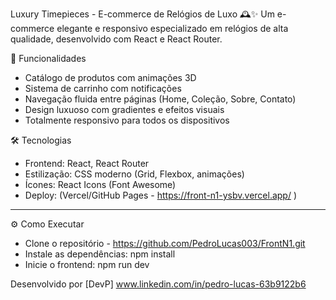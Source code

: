 Luxury Timepieces - E-commerce de Relógios de Luxo 🕰️✨
Um e-commerce elegante e responsivo especializado em relógios de alta qualidade, desenvolvido com React e React Router.

🚀 Funcionalidades
- Catálogo de produtos com animações 3D
- Sistema de carrinho com notificações
- Navegação fluida entre páginas (Home, Coleção, Sobre, Contato)
- Design luxuoso com gradientes e efeitos visuais
- Totalmente responsivo para todos os dispositivos

🛠️ Tecnologias
- Frontend: React, React Router
- Estilização: CSS moderno (Grid, Flexbox, animações)
- Ícones: React Icons (Font Awesome)
- Deploy: (Vercel/GitHub Pages - https://front-n1-ysbv.vercel.app/ )


--------------------------------------------------------------------------
⚙️ Como Executar
- Clone o repositório - https://github.com/PedroLucas003/FrontN1.git
- Instale as dependências: npm install
- Inicie o frontend: npm run dev


Desenvolvido por [DevP]
www.linkedin.com/in/pedro-lucas-63b9122b6
